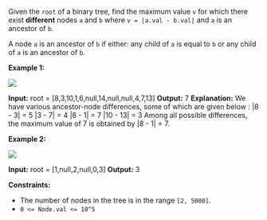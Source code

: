 
Given the  `root`  of a binary tree, find the maximum value  `v`  for which there exist  **different**  nodes  `a`  and  `b`  where  `v = |a.val - b.val|`  and  `a`  is an ancestor of  `b`.

A node  `a`  is an ancestor of  `b`  if either: any child of  `a`  is equal to  `b` or any child of  `a`  is an ancestor of  `b`.

**Example 1:**

![](https://assets.leetcode.com/uploads/2020/11/09/tmp-tree.jpg)

**Input:** root = [8,3,10,1,6,null,14,null,null,4,7,13]
**Output:** 7
**Explanation:** We have various ancestor-node differences, some of which are given below :
|8 - 3| = 5
|3 - 7| = 4
|8 - 1| = 7
|10 - 13| = 3
Among all possible differences, the maximum value of 7 is obtained by |8 - 1| = 7.

**Example 2:**

![](https://assets.leetcode.com/uploads/2020/11/09/tmp-tree-1.jpg)

**Input:** root = [1,null,2,null,0,3]
**Output:** 3

**Constraints:**

-   The number of nodes in the tree is in the range  `[2, 5000]`.
-   `0 <= Node.val <= 10^5`
